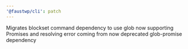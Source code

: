 ```yaml
---
'@faustwp/cli': patch
---
```


Migrates blockset command dependency to use glob now supporting Promises and resolving error coming from now deprecated glob-promise dependency
